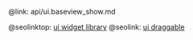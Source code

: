 @link: api/ui.baseview_show.md

@seolinktop: [ui widget library](https://webix.com)
@seolink: [ui draggable](https://webix.com/widget/portlet/)